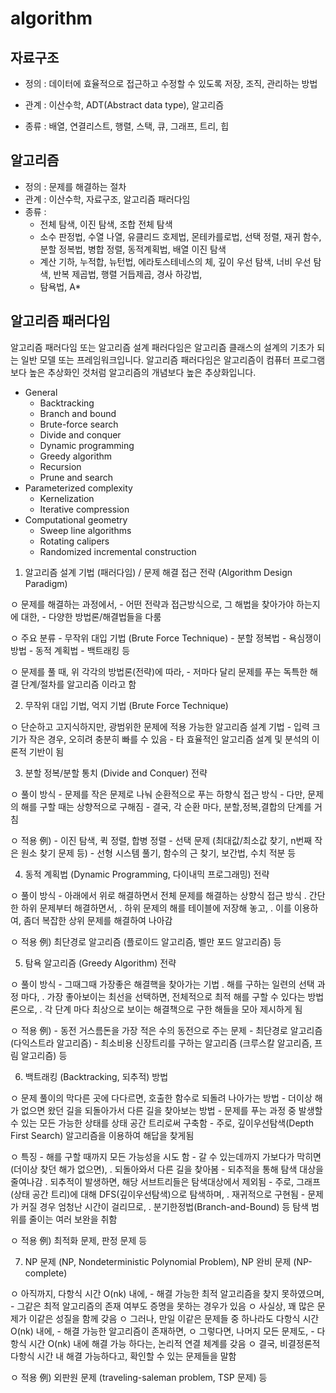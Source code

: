 # algorithm

## 자료구조

* 정의 : 데이터에 효율적으로 접근하고 수정할 수 있도록 저장, 조직, 관리하는 방법

* 관계 : 이산수학, ADT(Abstract data type), 알고리즘

* 종류 : 배열, 연결리스트, 행렬, 스택, 큐, 그래프, 트리, 힙

## 알고리즘

* 정의 : 문제를 해결하는 절차
* 관계 : 이산수학, 자료구조, 알고리즘 패러다임
* 종류 : 
	* 전체 탐색, 이진 탐색, 조합 전체 탐색
	* 소수 판정법, 수열 나열, 유클리드 호제법, 몬테카를로법, 선택 정렬, 재귀 함수, 분할 정복법, 병합 정렬, 동적계획법, 배열 이진 탐색
	* 계산 기하, 누적합, 뉴턴법, 에라토스테네스의 체, 깊이 우선 탐색, 너비 우선 탐색, 반복 제곱법, 행렬 거듭제곱, 경사 하강법,
	* 탐욕법, A*


## 알고리즘 패러다임

알고리즘 패러다임 또는 알고리즘 설계 패러다임은 알고리즘 클래스의 설계의 기초가 되는 일반 모델 또는 프레임워크입니다. 
알고리즘 패러다임은 알고리즘이 컴퓨터 프로그램보다 높은 추상화인 것처럼 알고리즘의 개념보다 높은 추상화입니다.

* General
	* Backtracking
	* Branch and bound
	* Brute-force search
	* Divide and conquer
	* Dynamic programming
	* Greedy algorithm
	* Recursion
	* Prune and search
* Parameterized complexity
	* Kernelization
	* Iterative compression
* Computational geometry
	* Sweep line algorithms
	* Rotating calipers
	* Randomized incremental construction

1. 알고리즘 설계 기법 (패러다임) / 문제 해결 접근 전략 (Algorithm Design Paradigm)

ㅇ 문제를 해결하는 과정에서, 
	- 어떤 전략과 접근방식으로, 그 해법을 찾아가야 하는지에 대한,
	- 다양한 방법론/해결법들을 다룸

ㅇ 주요 분류
	- 무작위 대입 기법 (Brute Force Technique)
	- 분할 정복법
	- 욕심쟁이 방법
	- 동적 계획법
	- 백트래킹 등

ㅇ 문제를 풀 때, 위 각각의 방법론(전략)에 따라,
	- 저마다 달리 문제를 푸는 독특한 해결 단계/절차를 알고리즘 이라고 함


2. 무작위 대입 기법, 억지 기법 (Brute Force Technique)

ㅇ 단순하고 고지식하지만, 광범위한 문제에 적용 가능한 알고리즘 설계 기법
	- 입력 크기가 작은 경우, 오히려 충분히 빠를 수 있음
	- 타 효율적인 알고리즘 설계 및 분석의 이론적 기반이 됨


3. 분할 정복/분할 통치 (Divide and Conquer) 전략

ㅇ 풀이 방식
	- 문제를 작은 문제로 나눠 순환적으로 푸는 하향식 접근 방식
	- 다만, 문제의 해를 구할 때는 상향적으로 구해짐
	- 결국, 각 순환 마다, 분할,정복,결합의 단계를 거침

ㅇ 적용 例)
	- 이진 탐색, 퀵 정렬, 합병 정렬
	- 선택 문제 (최대값/최소값 찾기, n번째 작은 원소 찾기 문제 등)
	- 선형 시스템 풀기, 함수의 근 찾기, 보간법, 수치 적분 등


4. 동적 계획법 (Dynamic Programming, 다이내믹 프로그래밍) 전략

ㅇ 풀이 방식
	- 아래에서 위로 해결하면서 전체 문제를 해결하는 상향식 접근 방식
	. 간단한 하위 문제부터 해결하면서,
	. 하위 문제의 해를 테이블에 저장해 놓고,
	. 이를 이용하여, 좀더 복잡한 상위 문제를 해결하여 나아감

ㅇ 적용 例) 최단경로 알고리즘 (플로이드 알고리즘, 벨만 포드 알고리즘) 등


5. 탐욕 알고리즘 (Greedy Algorithm) 전략 

ㅇ 풀이 방식
	- 그때그때 가장좋은 해결핵을 찾아가는 기법
	. 해를 구하는 일련의 선택 과정 마다,
	. 가장 좋아보이는 최선을 선택하면, 전체적으로 최적 해를 구할 수 있다는 방법론으로,
	. 각 단계 마다 최상으로 보이는 해결책으로 구한 해들을 모아 제시하게 됨

ㅇ 적용 例)
	- 동전 거스름돈을 가장 적은 수의 동전으로 주는 문제 
	- 최단경로 알고리즘 (다익스트라 알고리즘)
	- 최소비용 신장트리를 구하는 알고리즘 (크루스칼 알고리즘, 프림 알고리즘) 등


6. 백트래킹 (Backtracking, 되추적) 방법

ㅇ 문제 풀이의 막다른 곳에 다다르면, 호출한 함수로 되돌려 나아가는 방법 
	- 더이상 해가 없으면 왔던 길을 되돌아가서 다른 길을 찾아보는 방법
	- 문제를 푸는 과정 중 발생할 수 있는 모든 가능한 상태를 상태 공간 트리로써 구축함
	- 주로, 깊이우선탐색(Depth First Search) 알고리즘을 이용하여 해답을 찾게됨

ㅇ 특징
	- 해를 구할 때까지 모든 가능성을 시도 함
	- 갈 수 있는데까지 가보다가 막히면 (더이상 찾던 해가 없으면),
	. 되돌아와서 다른 길을 찾아봄
	- 되추적을 통해 탐색 대상을 줄여나감
	. 되추적이 발생하면, 해당 서브트리들은 탐색대상에서 제외됨
	- 주로, 그래프(상태 공간 트리)에 대해 DFS(깊이우선탐색)으로 탐색하며,
	. 재귀적으로 구현됨
	- 문제가 커질 경우 엄청난 시간이 걸리므로, 
	. 분기한정법(Branch-and-Bound) 등 탐색 범위를 줄이는 여러 보완을 취함

ㅇ 적용 例) 최적화 문제, 판정 문제 등


7. NP 문제 (NP, Nondeterministic Polynomial Problem), NP 완비 문제 (NP-complete)

ㅇ 아직까지, 다항식 시간 O(nk) 내에,
	- 해결 가능한 최적 알고리즘을 찾지 못하였으며,
	- 그같은 최적 알고리즘의 존재 여부도 증명을 못하는 경우가 있음
ㅇ 사실상, 꽤 많은 문제가 이같은 성질을 함께 갖음
ㅇ 그러나, 만일 이같은 문제들 중 하나라도 다항식 시간 O(nk) 내에,
	- 해결 가능한 알고리즘이 존재하면,
ㅇ 그렇다면, 나머지 모든 문제도,
	- 다항식 시간 O(nk) 내에 해결 가능 하다는, 논리적 연결 체계를 갖음
ㅇ 결국, 비결정론적 다항식 시간 내 해결 가능하다고, 확인할 수 있는 문제들을 말함

ㅇ 적용 例) 외판원 문제 (traveling-saleman problem, TSP 문제) 등

  